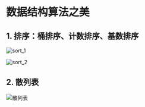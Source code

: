 # 数据结构算法之美

## 1. 排序：桶排序、计数排序、基数排序

![sort_1](./resource/image/sort_1.jpg)

![sort_2](./resource/image/sort_2.jpg)



## 2. 散列表

![散列表](./resource/image/散列表.jpg)

